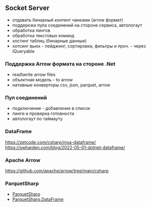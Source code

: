 ## Socket Server

- отдавать бинарный контент чанками (arrow формат)
- поддеркжа пула соединений на стороне сервиса, автологаут
- обработка пингов
- обработка текстовых команд
- хостинг таблиц (бинарные данные)
- хотсинг вьюх - пейджинг, сортировка, фильтры и проч. - через IQueryable

### Поддержка Arrow формата на стороне .Net
- read\write arrow files
- объектная модель - to arrow 
- нативные конверторы csv, json, parquet, arrow 

### Пул соединений
- подключение - добавление в список
- пинги и проверка готовности
- автологаут по таймауту

 
### DataFrame

https://zetcode.com/csharp/msa-dataframe/
https://swharden.com/blog/2022-05-01-dotnet-dataframe/


### Apache Arrow
https://github.com/apache/arrow/tree/main/csharp

### ParquetSharp
- [ParquetSharp](https://github.com/G-Research/ParquetSharp)
- [ParquetSharp.DataFrame](https://github.com/G-Research/ParquetSharp.DataFrame)


